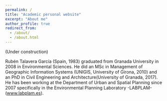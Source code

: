 ```yaml
---
permalink: /
title: "Academic personal website"
excerpt: "About me"
author_profile: true
redirect_from:
  - /about/
  - /about.html
---
```


(Under construction)

Rubén Talavera García (Spain, 1983) graduated from Granada University in 2008 in Environmental Sciences. He did an MSc in Management of Geographic Information Systems (UNIGIS, University of Girona, 2010) and an PhD in Civil Engineering and Architecture(University of Granada, 2017). He has been working at the Department of Urban and Spatial Planning since 2007 specifically in the Environmental Planning Laboratory -LABPLAM- (www.labplam.es).
